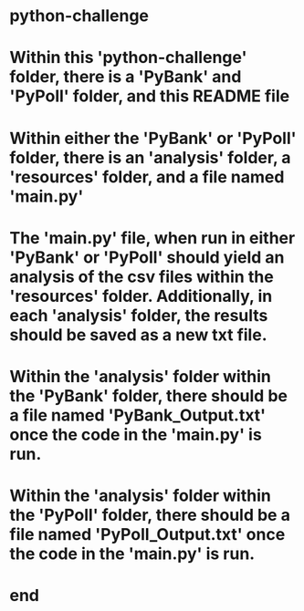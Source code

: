# python-challenge


# Within this 'python-challenge' folder, there is a 'PyBank' and 'PyPoll' folder, and  this README file

# Within either the 'PyBank' or 'PyPoll' folder, there is an 'analysis' folder, a 'resources' folder, and a file named 'main.py'

# The 'main.py' file, when run in either 'PyBank' or 'PyPoll' should yield an analysis of the csv files within the 'resources' folder.  Additionally, in each 'analysis' folder, the results should be saved as a new txt file.  

# Within the 'analysis' folder within the 'PyBank' folder, there should be a file named 'PyBank_Output.txt' once the code in the 'main.py' is run.

# Within the 'analysis' folder within the 'PyPoll' folder, there should be a file named 'PyPoll_Output.txt' once the code in the 'main.py' is run.

# end
